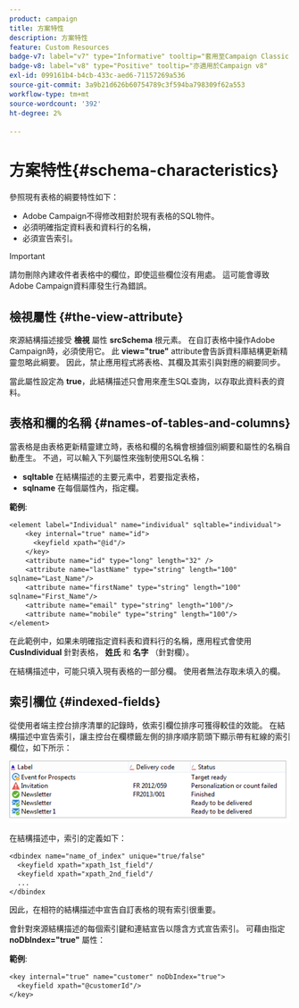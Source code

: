 ```yaml
---
product: campaign
title: 方案特性
description: 方案特性
feature: Custom Resources
badge-v7: label="v7" type="Informative" tooltip="套用至Campaign Classic v7"
badge-v8: label="v8" type="Positive" tooltip="亦適用於Campaign v8"
exl-id: 099161b4-b4cb-433c-aed6-71157269a536
source-git-commit: 3a9b21d626b60754789c3f594ba798309f62a553
workflow-type: tm+mt
source-wordcount: '392'
ht-degree: 2%

---
```


# 方案特性{#schema-characteristics}



參照現有表格的綱要特性如下：

* Adobe Campaign不得修改相對於現有表格的SQL物件。
* 必須明確指定資料表和資料行的名稱，
* 必須宣告索引。

>[!IMPORTANT]
>
>請勿刪除內建收件者表格中的欄位，即使這些欄位沒有用處。 這可能會導致Adobe Campaign資料庫發生行為錯誤。

## 檢視屬性 {#the-view-attribute}

來源結構描述接受 **檢視** 屬性 **srcSchema** 根元素。 在自訂表格中操作Adobe Campaign時，必須使用它。 此 **view=&quot;true&quot;** attribute會告訴資料庫結構更新精靈忽略此綱要。 因此，禁止應用程式將表格、其欄及其索引與對應的綱要同步。

當此屬性設定為 **true**，此結構描述只會用來產生SQL查詢，以存取此資料表的資料。

## 表格和欄的名稱 {#names-of-tables-and-columns}

當表格是由表格更新精靈建立時，表格和欄的名稱會根據個別綱要和屬性的名稱自動產生。 不過，可以輸入下列屬性來強制使用SQL名稱：

* **sqltable** 在結構描述的主要元素中，若要指定表格，
* **sqlname** 在每個屬性內，指定欄。

**範例**:

```
<element label="Individual" name="individual" sqltable="individual">
    <key internal="true" name="id">
      <keyfield xpath="@id"/>
    </key> 
    <attribute name="id" type="long" length="32" />
    <attribute name="lastName" type="string" length="100" sqlname="Last_Name"/>
    <attribute name="firstName" type="string" length="100" sqlname="First_Name"/>
    <attribute name="email" type="string" length="100"/>
    <attribute name="mobile" type="string" length="100"/>
</element>
```

在此範例中，如果未明確指定資料表和資料行的名稱，應用程式會使用 **CusIndividual** 針對表格， **姓氏** 和 **名字** （針對欄）。

在結構描述中，可能只填入現有表格的一部分欄。 使用者無法存取未填入的欄。

## 索引欄位 {#indexed-fields}

從使用者端主控台排序清單的記錄時，依索引欄位排序可獲得較佳的效能。 在結構描述中宣告索引，讓主控台在欄標籤左側的排序順序箭頭下顯示帶有紅線的索引欄位，如下所示：

![](assets/s_ncs_integration_mapping_index.png)

在結構描述中，索引的定義如下：

```
<dbindex name="name_of_index" unique="true/false"
  <keyfield xpath="xpath_1st_field"/
  <keyfield xpath="xpath_2nd_field"/
  ...
</dbindex
```

因此，在相符的結構描述中宣告自訂表格的現有索引很重要。

會針對來源結構描述的每個索引鍵和連結宣告以隱含方式宣告索引。 可藉由指定 **noDbIndex=&quot;true&quot;** 屬性：

**範例**:

```
<key internal="true" name="customer" noDbIndex="true">
  <keyfield xpath="@customerId"/>
</key>
```
